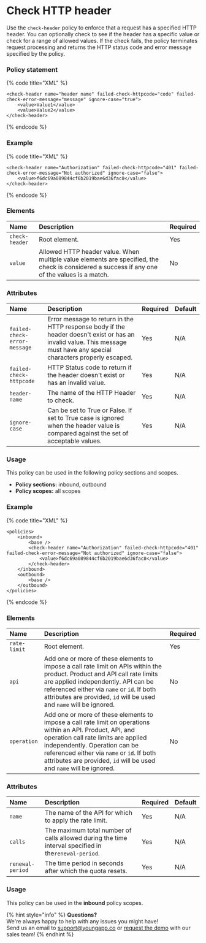# Check HTTP header

Use the `check-header` policy to enforce that a request has a specified HTTP header. You can optionally check to see if the header has a specific value or check for a range of allowed values. If the check fails, the policy terminates request processing and returns the HTTP status code and error message specified by the policy.

### **Policy statement**

{% code title="XML" %}
```markup
<check-header name="header name" failed-check-httpcode="code" failed-check-error-message="message" ignore-case="true">
    <value>Value1</value>
    <value>Value2</value>
</check-header>
```
{% endcode %}

### **Example**

{% code title="XML" %}
```markup
<check-header name="Authorization" failed-check-httpcode="401" failed-check-error-message="Not authorized" ignore-case="false">
    <value>f6dc69a089844cf6b2019bae6d36fac8</value>
</check-header>
```
{% endcode %}

### **Elements**

| Name | Description | Required |
| :--- | :--- | :--- |
| `check-header` | Root element. | Yes |
| `value` | Allowed HTTP header value. When multiple value elements are specified, the check is considered a success if any one of the values is a match. | No |

### **Attributes**

| Name | Description | Required | Default |
| :--- | :--- | :--- | :--- |
| `failed-check-error-message` | Error message to return in the HTTP response body if the header doesn't exist or has an invalid value. This message must have any special characters properly escaped. | Yes | N/A |
| `failed-check-httpcode` | HTTP Status code to return if the header doesn't exist or has an invalid value. | Yes | N/A |
| `header-name` | The name of the HTTP Header to check. | Yes | N/A |
| `ignore-case` | Can be set to True or False. If set to True case is ignored when the header value is compared against the set of acceptable values. | Yes | N/A |

### **Usage**

This policy can be used in the following policy sections and scopes.

* **Policy sections:** inbound, outbound
* **Policy scopes:** all scopes

### **Example**

{% code title="XML" %}
```markup
<policies>
    <inbound>
        <base />
        <check-header name="Authorization" failed-check-httpcode="401" failed-check-error-message="Not authorized" ignore-case="false">
            <value>f6dc69a089844cf6b2019bae6d36fac8</value>
        </check-header>
    </inbound>
    <outbound>
        <base />
    </outbound>
</policies>
```
{% endcode %}

### **Elements**

| Name | Description | Required |
| :--- | :--- | :--- |
| `rate-limit` | Root element. | Yes |
| `api` | Add one or more of these elements to impose a call rate limit on APIs within the product. Product and API call rate limits are applied independently. API can be referenced either via `name` or `id`. If both attributes are provided, `id` will be used and `name` will be ignored. | No |
| `operation` | Add one or more of these elements to impose a call rate limit on operations within an API. Product, API, and operation call rate limits are applied independently. Operation can be referenced either via `name` or `id`. If both attributes are provided, `id` will be used and `name` will be ignored. | No |

### **Attributes**

| Name | Description | Required | Default |
| :--- | :--- | :--- | :--- |
| `name` | The name of the API for which to apply the rate limit. | Yes | N/A |
| `calls` | The maximum total number of calls allowed during the time interval specified in the`renewal-period`. | Yes | N/A |
| `renewal-period` | The time period in seconds after which the quota resets. | Yes | N/A |

### Usage

This policy can be used in the **inbound** policy scopes.

{% hint style="info" %}
**Questions?**   
We're always happy to help with any issues you might have!   
Send us an email to support@youngapp.co or [request the demo](https://youngapp.co/request-demo/) with our sales team!
{% endhint %}

